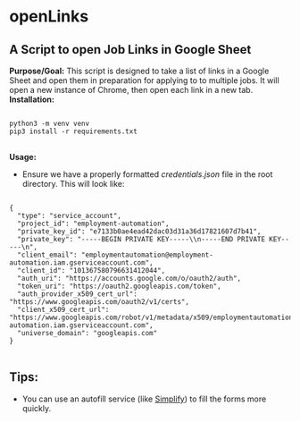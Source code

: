 # openLinks
## A Script to open Job Links in Google Sheet
**Purpose/Goal:** This script is designed to take a list of links in a Google Sheet and open them in preparation for applying to to multiple jobs.  It will open a new instance of Chrome, then open each link in a new tab.
**Installation:**
<pre>
<code>
python3 -m venv venv
pip3 install -r requirements.txt
</code>
</pre>

**Usage:**
- Ensure we have a properly formatted *credentials.json* file in the root directory.  This will look like: 
<pre>
<code>
{
  "type": "service_account",
  "project_id": "employment-automation",
  "private_key_id": "e7133b0ae4ead42dac03d31a36d17821607d7b41",
  "private_key": "-----BEGIN PRIVATE KEY-----\<KEY>\n-----END PRIVATE KEY-----\n",
  "client_email": "employmentautomation@employment-automation.iam.gserviceaccount.com",
  "client_id": "101367580796631412044",
  "auth_uri": "https://accounts.google.com/o/oauth2/auth",
  "token_uri": "https://oauth2.googleapis.com/token",
  "auth_provider_x509_cert_url": "https://www.googleapis.com/oauth2/v1/certs",
  "client_x509_cert_url": "https://www.googleapis.com/robot/v1/metadata/x509/employmentautomation%40employment-automation.iam.gserviceaccount.com",
  "universe_domain": "googleapis.com"
}
</code>
</pre>

## Tips:
- You can use an autofill service (like [Simplify](simplify.jobs)) to fill the forms more quickly.
